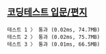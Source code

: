 ## [코딩테스트 입문/편지](https://school.programmers.co.kr/learn/courses/30/lessons/120898)

```text
테스트 1 〉	통과 (0.02ms, 74.7MB)
테스트 2 〉	통과 (0.02ms, 75.7MB)
테스트 3 〉	통과 (0.01ms, 66.5MB)
```